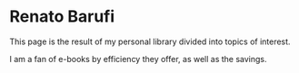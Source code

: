 # Renato Barufi
This page is the result of my personal library divided into topics of interest.

I am a fan of e-books by efficiency they offer, as well as the savings. 
